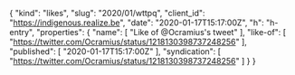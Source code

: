 {
  "kind": "likes",
  "slug": "2020/01/wttpq",
  "client_id": "https://indigenous.realize.be",
  "date": "2020-01-17T15:17:00Z",
  "h": "h-entry",
  "properties": {
    "name": [
      "Like of @Ocramius's tweet"
    ],
    "like-of": [
      "https://twitter.com/Ocramius/status/1218130398737248256"
    ],
    "published": [
      "2020-01-17T15:17:00Z"
    ],
    "syndication": [
      "https://twitter.com/Ocramius/status/1218130398737248256"
    ]
  }
}
